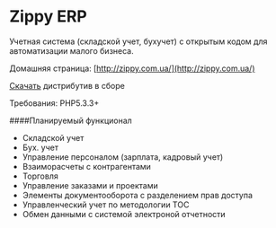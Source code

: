 Zippy ERP
========

Учетная  система (складской учет,  бухучет)  с  открытым  кодом для автоматизации малого бизнеса.

Домашняя страница:  [http://zippy.com.ua/](http://zippy.com.ua/)

[Скачать](https://github.com/leon-mbs/zippyerp/releases/download/v0.9.0beta/erp-full.zip) дистрибутив  в  сборе   

Требования: PHP5.3.3+

####Планируемый функционал

* Складской учет
* Бух. учет
* Управление  персоналом (зарплата,  кадровый учет)
* Взаиморасчеты  с  контрагентами
* Торговля
* Управление заказами и  проектами
* Элементы  документооборота   с разделением  прав доступа
* Управленческий учет по  методологии ТОС
* Обмен данными  с  системой электроной отчетности
